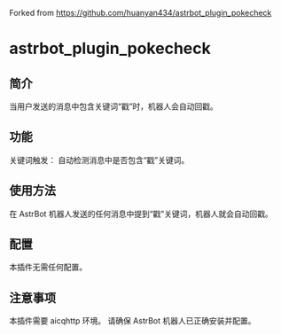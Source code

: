 Forked from <https://github.com/huanyan434/astrbot_plugin_pokecheck>

# astrbot_plugin_pokecheck
## 简介
当用户发送的消息中包含关键词“戳”时，机器人会自动回戳。

## 功能
关键词触发： 自动检测消息中是否包含“戳”关键词。
## 使用方法
在 AstrBot 机器人发送的任何消息中提到“戳”关键词，机器人就会自动回戳。

## 配置
本插件无需任何配置。

## 注意事项
本插件需要 aicqhttp 环境。
请确保 AstrBot 机器人已正确安装并配置。
